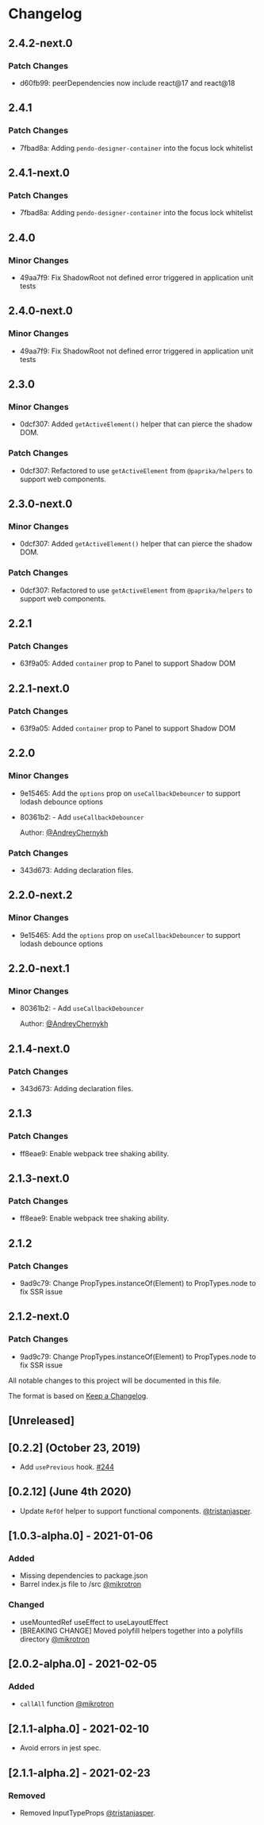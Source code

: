 # Changelog

## 2.4.2-next.0

### Patch Changes

- d60fb99: peerDependencies now include react@17 and react@18

## 2.4.1

### Patch Changes

- 7fbad8a: Adding `pendo-designer-container` into the focus lock whitelist

## 2.4.1-next.0

### Patch Changes

- 7fbad8a: Adding `pendo-designer-container` into the focus lock whitelist

## 2.4.0

### Minor Changes

- 49aa7f9: Fix ShadowRoot not defined error triggered in application unit tests

## 2.4.0-next.0

### Minor Changes

- 49aa7f9: Fix ShadowRoot not defined error triggered in application unit tests

## 2.3.0

### Minor Changes

- 0dcf307: Added `getActiveElement()` helper that can pierce the shadow DOM.

### Patch Changes

- 0dcf307: Refactored to use `getActiveElement` from `@paprika/helpers` to support web components.

## 2.3.0-next.0

### Minor Changes

- 0dcf307: Added `getActiveElement()` helper that can pierce the shadow DOM.

### Patch Changes

- 0dcf307: Refactored to use `getActiveElement` from `@paprika/helpers` to support web components.

## 2.2.1

### Patch Changes

- 63f9a05: Added `container` prop to Panel to support Shadow DOM

## 2.2.1-next.0

### Patch Changes

- 63f9a05: Added `container` prop to Panel to support Shadow DOM

## 2.2.0

### Minor Changes

- 9e15465: Add the `options` prop on `useCallbackDebouncer` to support lodash debounce options
- 80361b2: - Add `useCallbackDebouncer`

  Author: [@AndreyChernykh ](https://github.com/AndreyChernykh)

### Patch Changes

- 343d673: Adding declaration files.

## 2.2.0-next.2

### Minor Changes

- 9e15465: Add the `options` prop on `useCallbackDebouncer` to support lodash debounce options

## 2.2.0-next.1

### Minor Changes

- 80361b2: - Add `useCallbackDebouncer`

  Author: [@AndreyChernykh ](https://github.com/AndreyChernykh)

## 2.1.4-next.0

### Patch Changes

- 343d673: Adding declaration files.

## 2.1.3

### Patch Changes

- ff8eae9: Enable webpack tree shaking ability.

## 2.1.3-next.0

### Patch Changes

- ff8eae9: Enable webpack tree shaking ability.

## 2.1.2

### Patch Changes

- 9ad9c79: Change PropTypes.instanceOf(Element) to PropTypes.node to fix SSR issue

## 2.1.2-next.0

### Patch Changes

- 9ad9c79: Change PropTypes.instanceOf(Element) to PropTypes.node to fix SSR issue

All notable changes to this project will be documented in this file.

The format is based on [Keep a Changelog](https://keepachangelog.com/en/1.0.0/).

## [Unreleased]

## [0.2.2] (October 23, 2019)

- Add `usePrevious` hook. [#244](https://github.com/acl-services/paprika/pull/244)

## [0.2.12] (June 4th 2020)

- Update `RefOf` helper to support functional components. [@tristanjasper](https://github.com/tristanjasper).

## [1.0.3-alpha.0] - 2021-01-06

### Added

- Missing dependencies to package.json
- Barrel index.js file to /src
  [@mikrotron](https://github.com/mikrotron)

### Changed

- useMountedRef useEffect to useLayoutEffect
- [BREAKING CHANGE] Moved polyfill helpers together into a polyfills directory
  [@mikrotron](https://github.com/mikrotron)

## [2.0.2-alpha.0] - 2021-02-05

### Added

- `callAll` function [@mikrotron](https://github.com/mikrotron)

## [2.1.1-alpha.0] - 2021-02-10

- Avoid errors in jest spec.

## [2.1.1-alpha.2] - 2021-02-23

### Removed

- Removed InputTypeProps [@tristanjasper](https://github.com/tristanjasper).
